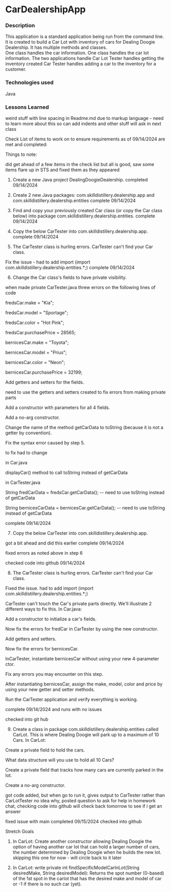 # CarDealershipApp


### Description

This application is a standard application being run from the command line.  It is created to build a Car Lot with inventory of cars for Dealing Doogie Dealership.  It has multiple methods and classes.  
One class handles the car information.
One class handles the car lot information.
The two applications handle
Car Lot Tester  handles getting the inventory created
Car Tester handles adding a car to the inventory for a customer.


### Technologies used
Java



### Lessons Learned
weird stuff with line spacing in Readme.md due to markup language - need to learn more about this so can add indents and other stuff will 
ask in next class


Check List of items to work on to ensure requirements as of 09/14/2024 are met and completed:

Things to note:

did get ahead of a few items in the check list but all is good, saw some items flare up in STS and fixed them as they appeared

1) Create a new Java project DealingDoogieDealership.
completed 09/14/2024

2)  Create 2 new Java packages: com.skilldistillery.dealership.app and com.skilldistillery.dealership.entities
complete 09/14/2024

3) Find and copy your previously created Car class (or copy the Car class below) into package com.skilldistillery.dealership.entities.
complete 09/14/2024

4) Copy the below CarTester into com.skilldistillery.dealership.app.
complete 09/14/2024


5) The CarTester class is hurling errors.
CarTester can't find your Car class.

Fix the issue -  had to add import (import com.skilldistillery.dealership.entities.*;)
complete 09/14/2024 

6) Change the Car class's fields to have private visibility.

when made private CarTester.java threw errors on the following lines of code
   
fredsCar.make = "Kia";

fredsCar.model = "Sportage";

fredsCar.color = "Hot Pink";

fredsCar.purchasePrice = 28565;


bernicesCar.make = "Toyota";

bernicesCar.model = "Prius";

bernicesCar.color = "Neon";

bernicesCar.purchasePrice = 32199;
  
Add getters and setters for the fields.

need to use the getters and setters created to fix errors from making private parts

Add a constructor with parameters for all 4 fields.

Add a no-arg constructor.

Change the name of the method getCarData to toString (because it is not a getter by convention).

Fix the syntax error caused by step 5.

to fix had to change
  
   in Car.java
     
   displayCar() method to call toString instead of getCarData
   
   in CarTester.java
   
   String fredCarData = fredsCar.getCarData(); -- need to use toString instead of getCarData
   
   String bernicesCarData = bernicesCar.getCarData();  -- need to use toString instead of getCarData

complete 09/14/2024 

7) Copy the below CarTester into com.skilldistillery.dealership.app.

got a bit ahead and did this earlier complete 09/14/2024 

fixed errors as noted above in step 6

checked code into github 09/14/2024

8) The CarTester class is hurling errors.
CarTester can't find your Car class.

Fixed the issue. had to add import (import com.skilldistillery.dealership.entities.*;)

CarTester can't touch the Car's private parts directly. We'll illustrate 2 different ways to fix this. In Car.java:

Add a constructor to initialize a car's fields.

Now fix the errors for fredCar in CarTester by using the new constructor.

Add getters and setters.

Now fix the errors for bernicesCar.

InCarTester, instantiate bernicesCar without using your new 4-parameter ctor.

Fix any errors you may encounter on this step.

After instantiating bernicesCar, assign the make, model, color and price by using your new getter and setter methods.

Run the CarTester application and verify everything is working.

complete 09/14/2024 and runs with no issues

checked into git hub

9)  Create a class in package com.skilldistillery.dealership.entities called CarLot. This is where Dealing Doogie will park up to a maximum of 10 Cars. In CarLot:

Create a private field to hold the cars. 

What data structure will you use to hold all 10 Cars?

Create a private field that tracks how many cars are currently parked in the lot.

Create a no-arg constructor.

got code added, but when go to run it, gives output to CarTester rather than CarLotTester no idea why, posted question to ask for help in
homework chat, checking code into github will check back tomorrow to see if i get an answer

fixed issue with main completed 09/15/2024 checked into github
     
Stretch Goals
1) In CarLot: Create another constructor allowing Dealing Doogie the option of having another car lot that can hold a larger number of cars, the number determined by Dealing Doogie when he builds the new lot.
skipping this one for now - will circle back to it later

2) In CarLot: write private int findSpecificModelCarInLot(String desiredMake, String desiredModel): Returns the spot number (0-based) of the 1st spot in the carlot that has the desired make and model of car or -1 if there is no such car (yet).

